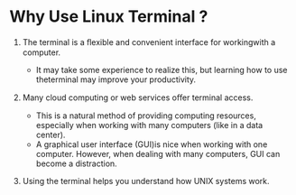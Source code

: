 # Why Use Linux Terminal ?

1. The terminal is a ﬂexible and convenient interface for workingwith a computer. 
	* It may take some experience to realize this, but learning how to use theterminal may improve your productivity. 

2. Many cloud computing or web services oﬀer terminal access. 
	* This is a natural method of providing computing resources, especially when working with many computers (like in a data center). 
	* A graphical user interface (GUI)is nice when working with one computer. However, when dealing with many computers, GUI can become a distraction. 

3. Using the terminal helps you understand how UNIX systems work.